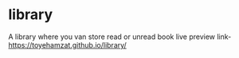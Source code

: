 # library
A library where you van store read or unread book
live preview link-https://toyehamzat.github.io/library/
